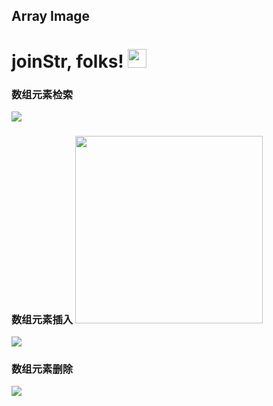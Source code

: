 ## Array Image

# joinStr, folks! <img src="https://raw.githubusercontent.com/MartinHeinz/MartinHeinz/master/wave.gif" width="30px">

### 数组元素检索
![](https://github.com/coulsonzero/JavaCode/blob/main/images/ArrayFind.gif)

### 数组元素插入 <img src="https://github.com/coulsonzero/JavaCode/blob/main/images/ArrayFind.gif" width="300px">
![](https://github.com/coulsonzero/JavaCode/blob/main/images/ArrayInsert.gif)

### 数组元素删除
![](https://github.com/coulsonzero/JavaCode/blob/main/images/ArrayDelete.gif)
